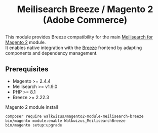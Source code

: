# <p align="center">Meilisearch Breeze / Magento 2 (Adobe Commerce)</p>

This module provides Breeze compatibility for the main [Meilisearch for Magento 2](https://github.com/walkwizus/magento2-module-meilisearch) module.  
It enables native integration with the [Breeze](https://breezefront.com/) frontend by adapting components and dependency management.

## Prerequisites

* Magento >= 2.4.4
* Meilisearch >= v1.9.0
* PHP >= 8.1
* Breeze >= 2.22.3

Magento 2 module install

```
composer require walkwizus/magento2-module-meilisearch-breeze
bin/magento module:enable Walkwizus_MeilisearchBreeze
bin/magento setup:upgrade
```
